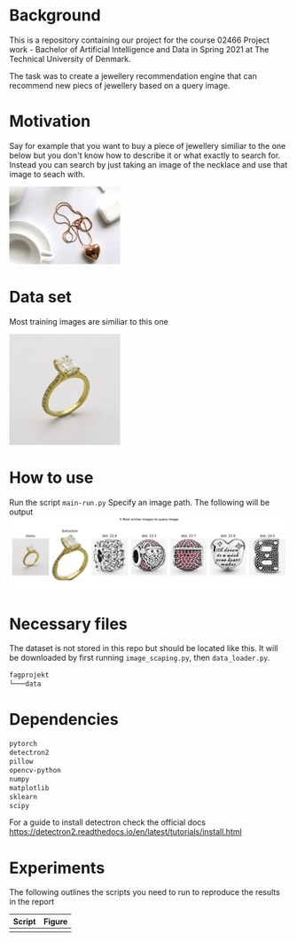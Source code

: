 # Background

This is a repository containing our project for the course 02466 Project work - Bachelor of Artificial Intelligence and Data in Spring 2021 at The Technical University of Denmark.

The task was to create a jewellery recommendation engine that can recommend new piecs of jewellery based on a query image.


# Motivation

Say for example that you want to buy a piece of jewellery similiar to the one below but you don't know how to describe it or what exactly to search for. Instead you can search by just taking an image of the necklace and use that image to seach with.


<img src=Figures/test2.jpeg width=200px alt=necklace>


# Data set

Most training images are similiar to this one

<img src=Figures/test3.jpg width=200px alt=ring>



# How to use
Run the script ```main-run.py```
Specify an image path. The following will be output
![image](Figures/nearest.png)

# Necessary files
The dataset is not stored in this repo but should be located like this. It will be downloaded by first running `image_scaping.py`, then `data_loader.py`.

```
fagprojekt
└───data
```

# Dependencies

```
pytorch
detectron2
pillow
opencv-python
numpy
matplotlib
sklearn
scipy
```
For a guide to install detectron check the official docs
https://detectron2.readthedocs.io/en/latest/tutorials/install.html
# Experiments

The following outlines the scripts you need to run to reproduce the results in the report

| **Script** | **Figure** |
|--------|--------|
|       |        |
